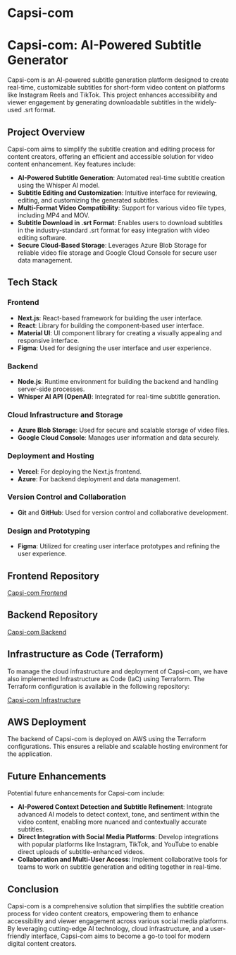 # Capsi-com

# Capsi-com: AI-Powered Subtitle Generator

Capsi-com is an AI-powered subtitle generation platform designed to create real-time, customizable subtitles for short-form video content on platforms like Instagram Reels and TikTok. This project enhances accessibility and viewer engagement by generating downloadable subtitles in the widely-used .srt format.

## Project Overview

Capsi-com aims to simplify the subtitle creation and editing process for content creators, offering an efficient and accessible solution for video content enhancement. Key features include:

- **AI-Powered Subtitle Generation**: Automated real-time subtitle creation using the Whisper AI model.
- **Subtitle Editing and Customization**: Intuitive interface for reviewing, editing, and customizing the generated subtitles.
- **Multi-Format Video Compatibility**: Support for various video file types, including MP4 and MOV.
- **Subtitle Download in .srt Format**: Enables users to download subtitles in the industry-standard .srt format for easy integration with video editing software.
- **Secure Cloud-Based Storage**: Leverages Azure Blob Storage for reliable video file storage and Google Cloud Console for secure user data management.

## Tech Stack

### Frontend
- **Next.js**: React-based framework for building the user interface.
- **React**: Library for building the component-based user interface.
- **Material UI**: UI component library for creating a visually appealing and responsive interface.
- **Figma**: Used for designing the user interface and user experience.

### Backend
- **Node.js**: Runtime environment for building the backend and handling server-side processes.
- **Whisper AI API (OpenAI)**: Integrated for real-time subtitle generation.

### Cloud Infrastructure and Storage
- **Azure Blob Storage**: Used for secure and scalable storage of video files.
- **Google Cloud Console**: Manages user information and data securely.

### Deployment and Hosting
- **Vercel**: For deploying the Next.js frontend.
- **Azure**: For backend deployment and data management.

### Version Control and Collaboration
- **Git** and **GitHub**: Used for version control and collaborative development.

### Design and Prototyping
- **Figma**: Utilized for creating user interface prototypes and refining the user experience.

## Frontend Repository
[Capsi-com Frontend](https://capsi-gen-spc6.vercel.app/)

## Backend Repository
[Capsi-com Backend](https://wis-ai-backend-1.onrender.com)

## Infrastructure as Code (Terraform)
To manage the cloud infrastructure and deployment of Capsi-com, we have also implemented Infrastructure as Code (IaC) using Terraform. The Terraform configuration is available in the following repository:

[Capsi-com Infrastructure](http://54.90.90.71/)

## AWS Deployment
The backend of Capsi-com is deployed on AWS using the Terraform configurations. This ensures a reliable and scalable hosting environment for the application.

## Future Enhancements
Potential future enhancements for Capsi-com include:

- **AI-Powered Context Detection and Subtitle Refinement**: Integrate advanced AI models to detect context, tone, and sentiment within the video content, enabling more nuanced and contextually accurate subtitles.
- **Direct Integration with Social Media Platforms**: Develop integrations with popular platforms like Instagram, TikTok, and YouTube to enable direct uploads of subtitle-enhanced videos.
- **Collaboration and Multi-User Access**: Implement collaborative tools for teams to work on subtitle generation and editing together in real-time.

## Conclusion
Capsi-com is a comprehensive solution that simplifies the subtitle creation process for video content creators, empowering them to enhance accessibility and viewer engagement across various social media platforms. By leveraging cutting-edge AI technology, cloud infrastructure, and a user-friendly interface, Capsi-com aims to become a go-to tool for modern digital content creators.
